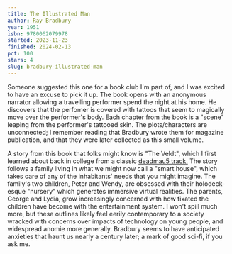 ```yaml
---
title: The Illustrated Man
author: Ray Bradbury
year: 1951
isbn: 9780062079978
started: 2023-11-23
finished: 2024-02-13
pct: 100
stars: 4
slug: bradbury-illustrated-man
---
```


Someone suggested this one for a book club I'm part of, and I was excited to have an excuse to pick it up. The book opens with an anonymous narrator allowing a travelling performer spend the night at his home. He discovers that the perfomer is covered with tattoos that seem to magically move over the performer's body. Each chapter from the book is a "scene" leaping from the performer's tattooed skin. The plots/characters are unconnected; I remember reading that Bradbury wrote them for magazine publication, and that they were later collected as this small volume.

A story from this book that folks might know is "The Veldt", which I first learned about back in college from a classic [deadmau5 track.](https://open.spotify.com/track/5sGIgGkeYiiWdN0NVYJZ0I?si=8b83240290b344c0) The story follows a family living in what we might now call a "smart house", which takes care of any of the inhabitants' needs that you might imagine. The family's two children, Peter and Wendy, are obsessed with their holodeck-esque "nursery" which generates immersive virtual realities. The parents, George and Lydia, grow increasingly concerned with how fixated the children have become with the entertainment system. I won't spill much more, but these outlines likely feel eerily contemporary to a society wracked with concerns over impacts of technology on young people, and widespread anomie more generally. Bradbury seems to have anticipated anxieties that haunt us nearly a century later; a mark of good sci-fi, if you ask me.
